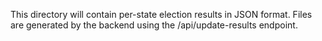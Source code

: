 This directory will contain per-state election results in JSON format.
Files are generated by the backend using the /api/update-results endpoint.

